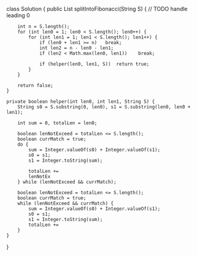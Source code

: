 class Solution {
    public List<Integer> splitIntoFibonacci(String S) {
        // TODO handle leading 0
        
        int n = S.length();
        for (int len0 = 1; len0 < S.length(); len0++) {
            for (int len1 = 1; len1 < S.length(); len1++) {
                if (len0 + len1 >= n)   break;
                int len2 = n - len0 - len1;
                if (len2 < Math.max(len0, len1))    break;
                
                if (helper(len0, len1, S))  return true;
            }
        }
        
        return false;
    }
    
    private boolean helper(int len0, int len1, String S) {
        String s0 = S.substring(0, len0), s1 = S.substring(len0, len0 + len1);
        
        int sum = 0, totalLen = len0;

        boolean lenNotExceed = totalLen <= S.length();
        boolean currMatch = true;
        do {
            sum = Integer.valueOf(s0) + Integer.valueOf(s1);
            s0 = s1;
            s1 = Integer.toString(sum);
            
            totalLen += 
            lenNotEx
        } while (lenNotExceed && currMatch);
        
        boolean lenNotExceed = totalLen <= S.length();
        boolean currMatch = true;
        while (lenNotExceed && currMatch) {
            sum = Integer.valueOf(s0) + Integer.valueOf(s1);
            s0 = s1;
            s1 = Integer.toString(sum);
            totalLen += 
        }
    }
    
}
